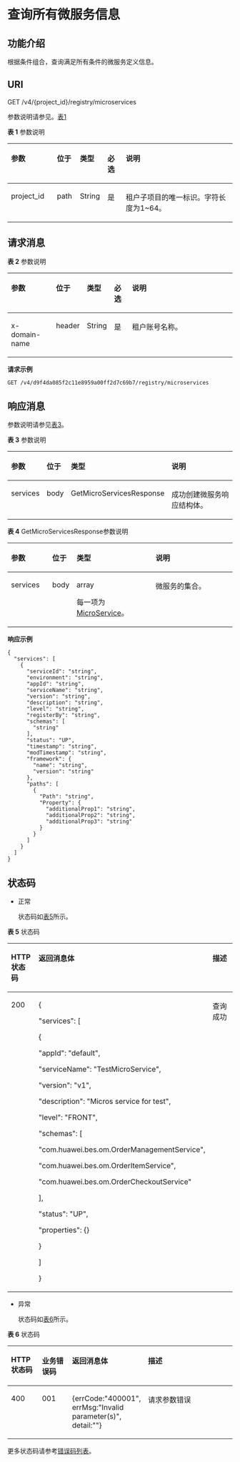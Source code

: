 # 查询所有微服务信息<a name="ZH-CN_TOPIC_0115698065"></a>

## 功能介绍<a name="zh-cn_topic_0060210626_section177771850133917"></a>

根据条件组合，查询满足所有条件的微服务定义信息。

## URI<a name="zh-cn_topic_0060210626_section134557291090"></a>

GET /v4/\{project\_id\}/registry/microservices

参数说明请参见。[表1](#zh-cn_topic_0060210626_table214743916503)

**表 1**  参数说明

<a name="zh-cn_topic_0060210626_table214743916503"></a>
<table><thead align="left"><tr id="zh-cn_topic_0060210626_row18147193920507"><th class="cellrowborder" valign="top" width="20.408163265306122%" id="mcps1.2.6.1.1"><p id="zh-cn_topic_0060210626_p1314713985015"><a name="zh-cn_topic_0060210626_p1314713985015"></a><a name="zh-cn_topic_0060210626_p1314713985015"></a>参数</p>
</th>
<th class="cellrowborder" valign="top" width="10.204081632653061%" id="mcps1.2.6.1.2"><p id="zh-cn_topic_0060210626_p176926221590"><a name="zh-cn_topic_0060210626_p176926221590"></a><a name="zh-cn_topic_0060210626_p176926221590"></a>位于</p>
</th>
<th class="cellrowborder" valign="top" width="12.244897959183673%" id="mcps1.2.6.1.3"><p id="zh-cn_topic_0060210626_p21621739105018"><a name="zh-cn_topic_0060210626_p21621739105018"></a><a name="zh-cn_topic_0060210626_p21621739105018"></a>类型</p>
</th>
<th class="cellrowborder" valign="top" width="8.16326530612245%" id="mcps1.2.6.1.4"><p id="zh-cn_topic_0060210626_p2405040011508"><a name="zh-cn_topic_0060210626_p2405040011508"></a><a name="zh-cn_topic_0060210626_p2405040011508"></a>必选</p>
</th>
<th class="cellrowborder" valign="top" width="48.97959183673469%" id="mcps1.2.6.1.5"><p id="zh-cn_topic_0060210626_p16162123910502"><a name="zh-cn_topic_0060210626_p16162123910502"></a><a name="zh-cn_topic_0060210626_p16162123910502"></a>说明</p>
</th>
</tr>
</thead>
<tbody><tr id="zh-cn_topic_0060210626_row495841717493"><td class="cellrowborder" valign="top" width="20.408163265306122%" headers="mcps1.2.6.1.1 "><p id="zh-cn_topic_0060210626_p895821704912"><a name="zh-cn_topic_0060210626_p895821704912"></a><a name="zh-cn_topic_0060210626_p895821704912"></a>project_id</p>
</td>
<td class="cellrowborder" valign="top" width="10.204081632653061%" headers="mcps1.2.6.1.2 "><p id="zh-cn_topic_0060210626_p395813172491"><a name="zh-cn_topic_0060210626_p395813172491"></a><a name="zh-cn_topic_0060210626_p395813172491"></a>path</p>
</td>
<td class="cellrowborder" valign="top" width="12.244897959183673%" headers="mcps1.2.6.1.3 "><p id="zh-cn_topic_0060210626_p550511331492"><a name="zh-cn_topic_0060210626_p550511331492"></a><a name="zh-cn_topic_0060210626_p550511331492"></a>String</p>
</td>
<td class="cellrowborder" valign="top" width="8.16326530612245%" headers="mcps1.2.6.1.4 "><p id="zh-cn_topic_0060210626_p4521173314920"><a name="zh-cn_topic_0060210626_p4521173314920"></a><a name="zh-cn_topic_0060210626_p4521173314920"></a>是</p>
</td>
<td class="cellrowborder" valign="top" width="48.97959183673469%" headers="mcps1.2.6.1.5 "><p id="zh-cn_topic_0060210626_p13958181774915"><a name="zh-cn_topic_0060210626_p13958181774915"></a><a name="zh-cn_topic_0060210626_p13958181774915"></a>租户子项目的唯一标识。字符长度为1~64。</p>
</td>
</tr>
</tbody>
</table>

## 请求消息<a name="zh-cn_topic_0060210626_section45412369162447"></a>

**表 2**  参数说明

<a name="zh-cn_topic_0060210626_table138575289473"></a>
<table><thead align="left"><tr id="zh-cn_topic_0060210626_row3857828204710"><th class="cellrowborder" valign="top" width="20.202020202020204%" id="mcps1.2.6.1.1"><p id="zh-cn_topic_0060210626_p49581045174719"><a name="zh-cn_topic_0060210626_p49581045174719"></a><a name="zh-cn_topic_0060210626_p49581045174719"></a>参数</p>
</th>
<th class="cellrowborder" valign="top" width="11.111111111111112%" id="mcps1.2.6.1.2"><p id="zh-cn_topic_0060210626_p1696618453477"><a name="zh-cn_topic_0060210626_p1696618453477"></a><a name="zh-cn_topic_0060210626_p1696618453477"></a>位于</p>
</th>
<th class="cellrowborder" valign="top" width="12.121212121212121%" id="mcps1.2.6.1.3"><p id="zh-cn_topic_0060210626_p10966114524716"><a name="zh-cn_topic_0060210626_p10966114524716"></a><a name="zh-cn_topic_0060210626_p10966114524716"></a>类型</p>
</th>
<th class="cellrowborder" valign="top" width="8.080808080808081%" id="mcps1.2.6.1.4"><p id="zh-cn_topic_0060210626_p14966134517474"><a name="zh-cn_topic_0060210626_p14966134517474"></a><a name="zh-cn_topic_0060210626_p14966134517474"></a>必选</p>
</th>
<th class="cellrowborder" valign="top" width="48.484848484848484%" id="mcps1.2.6.1.5"><p id="zh-cn_topic_0060210626_p69661145104713"><a name="zh-cn_topic_0060210626_p69661145104713"></a><a name="zh-cn_topic_0060210626_p69661145104713"></a>说明</p>
</th>
</tr>
</thead>
<tbody><tr id="zh-cn_topic_0060210626_row158571628134715"><td class="cellrowborder" valign="top" width="20.202020202020204%" headers="mcps1.2.6.1.1 "><p id="zh-cn_topic_0060210626_p126698307474"><a name="zh-cn_topic_0060210626_p126698307474"></a><a name="zh-cn_topic_0060210626_p126698307474"></a>x-domain-name</p>
</td>
<td class="cellrowborder" valign="top" width="11.111111111111112%" headers="mcps1.2.6.1.2 "><p id="zh-cn_topic_0060210626_p1767743014711"><a name="zh-cn_topic_0060210626_p1767743014711"></a><a name="zh-cn_topic_0060210626_p1767743014711"></a>header</p>
</td>
<td class="cellrowborder" valign="top" width="12.121212121212121%" headers="mcps1.2.6.1.3 "><p id="zh-cn_topic_0060210626_p1667763015471"><a name="zh-cn_topic_0060210626_p1667763015471"></a><a name="zh-cn_topic_0060210626_p1667763015471"></a>String</p>
</td>
<td class="cellrowborder" valign="top" width="8.080808080808081%" headers="mcps1.2.6.1.4 "><p id="zh-cn_topic_0060210626_p1767733010474"><a name="zh-cn_topic_0060210626_p1767733010474"></a><a name="zh-cn_topic_0060210626_p1767733010474"></a>是</p>
</td>
<td class="cellrowborder" valign="top" width="48.484848484848484%" headers="mcps1.2.6.1.5 "><p id="zh-cn_topic_0060210626_p7684430114719"><a name="zh-cn_topic_0060210626_p7684430114719"></a><a name="zh-cn_topic_0060210626_p7684430114719"></a>租户账号名称。</p>
</td>
</tr>
</tbody>
</table>

**请求示例**

```
GET /v4/d9f4da085f2c11e8959a00ff2d7c69b7/registry/microservices
```

## 响应消息<a name="zh-cn_topic_0060210626_section1208598916252"></a>

参数说明请参见[表3](#zh-cn_topic_0060210626_table8618102815341)。

**表 3**  参数说明

<a name="zh-cn_topic_0060210626_table8618102815341"></a>
<table><thead align="left"><tr id="zh-cn_topic_0060210626_row136181128113410"><th class="cellrowborder" valign="top" width="13.04%" id="mcps1.2.5.1.1"><p id="zh-cn_topic_0060210626_p0618182883412"><a name="zh-cn_topic_0060210626_p0618182883412"></a><a name="zh-cn_topic_0060210626_p0618182883412"></a>参数</p>
</th>
<th class="cellrowborder" valign="top" width="7.5200000000000005%" id="mcps1.2.5.1.2"><p id="zh-cn_topic_0060210626_p856454151610"><a name="zh-cn_topic_0060210626_p856454151610"></a><a name="zh-cn_topic_0060210626_p856454151610"></a>位于</p>
</th>
<th class="cellrowborder" valign="top" width="33.14%" id="mcps1.2.5.1.3"><p id="zh-cn_topic_0060210626_p2618132819347"><a name="zh-cn_topic_0060210626_p2618132819347"></a><a name="zh-cn_topic_0060210626_p2618132819347"></a>类型</p>
</th>
<th class="cellrowborder" valign="top" width="46.300000000000004%" id="mcps1.2.5.1.4"><p id="zh-cn_topic_0060210626_p6618152818345"><a name="zh-cn_topic_0060210626_p6618152818345"></a><a name="zh-cn_topic_0060210626_p6618152818345"></a>说明</p>
</th>
</tr>
</thead>
<tbody><tr id="zh-cn_topic_0060210626_row0618128193419"><td class="cellrowborder" valign="top" width="13.04%" headers="mcps1.2.5.1.1 "><p id="zh-cn_topic_0060210626_p1961812819342"><a name="zh-cn_topic_0060210626_p1961812819342"></a><a name="zh-cn_topic_0060210626_p1961812819342"></a>services</p>
</td>
<td class="cellrowborder" valign="top" width="7.5200000000000005%" headers="mcps1.2.5.1.2 "><p id="zh-cn_topic_0060210626_p156424161620"><a name="zh-cn_topic_0060210626_p156424161620"></a><a name="zh-cn_topic_0060210626_p156424161620"></a>body</p>
</td>
<td class="cellrowborder" valign="top" width="33.14%" headers="mcps1.2.5.1.3 "><p id="zh-cn_topic_0060210626_p1861818281342"><a name="zh-cn_topic_0060210626_p1861818281342"></a><a name="zh-cn_topic_0060210626_p1861818281342"></a>GetMicroServicesResponse</p>
</td>
<td class="cellrowborder" valign="top" width="46.300000000000004%" headers="mcps1.2.5.1.4 "><p id="zh-cn_topic_0060210626_p261817280342"><a name="zh-cn_topic_0060210626_p261817280342"></a><a name="zh-cn_topic_0060210626_p261817280342"></a>成功创建微服务响应结构体。</p>
</td>
</tr>
</tbody>
</table>

**表 4**  GetMicroServicesResponse参数说明

<a name="zh-cn_topic_0060210626_table51620847114953"></a>
<table><thead align="left"><tr id="zh-cn_topic_0060210626_row43559169114953"><th class="cellrowborder" valign="top" width="18.541854185418543%" id="mcps1.2.5.1.1"><p id="zh-cn_topic_0060210626_p3155843511508"><a name="zh-cn_topic_0060210626_p3155843511508"></a><a name="zh-cn_topic_0060210626_p3155843511508"></a>参数</p>
</th>
<th class="cellrowborder" valign="top" width="7.520752075207521%" id="mcps1.2.5.1.2"><p id="zh-cn_topic_0060210626_p358113195165"><a name="zh-cn_topic_0060210626_p358113195165"></a><a name="zh-cn_topic_0060210626_p358113195165"></a>位于</p>
</th>
<th class="cellrowborder" valign="top" width="35.923592359235926%" id="mcps1.2.5.1.3"><p id="zh-cn_topic_0060210626_p609644911508"><a name="zh-cn_topic_0060210626_p609644911508"></a><a name="zh-cn_topic_0060210626_p609644911508"></a>类型</p>
</th>
<th class="cellrowborder" valign="top" width="38.01380138013801%" id="mcps1.2.5.1.4"><p id="zh-cn_topic_0060210626_p192541611508"><a name="zh-cn_topic_0060210626_p192541611508"></a><a name="zh-cn_topic_0060210626_p192541611508"></a>说明</p>
</th>
</tr>
</thead>
<tbody><tr id="zh-cn_topic_0060210626_row25019244112726"><td class="cellrowborder" valign="top" width="18.541854185418543%" headers="mcps1.2.5.1.1 "><p id="zh-cn_topic_0060210626_p13292893112726"><a name="zh-cn_topic_0060210626_p13292893112726"></a><a name="zh-cn_topic_0060210626_p13292893112726"></a>services</p>
</td>
<td class="cellrowborder" valign="top" width="7.520752075207521%" headers="mcps1.2.5.1.2 "><p id="zh-cn_topic_0060210626_p165811199166"><a name="zh-cn_topic_0060210626_p165811199166"></a><a name="zh-cn_topic_0060210626_p165811199166"></a>body</p>
</td>
<td class="cellrowborder" valign="top" width="35.923592359235926%" headers="mcps1.2.5.1.3 "><p id="zh-cn_topic_0060210626_p384991111621"><a name="zh-cn_topic_0060210626_p384991111621"></a><a name="zh-cn_topic_0060210626_p384991111621"></a>array</p>
<p id="zh-cn_topic_0060210626_p2982550112726"><a name="zh-cn_topic_0060210626_p2982550112726"></a><a name="zh-cn_topic_0060210626_p2982550112726"></a>每一项为<a href="MicroService.md">MicroService</a>。</p>
</td>
<td class="cellrowborder" valign="top" width="38.01380138013801%" headers="mcps1.2.5.1.4 "><p id="zh-cn_topic_0060210626_p39837187112726"><a name="zh-cn_topic_0060210626_p39837187112726"></a><a name="zh-cn_topic_0060210626_p39837187112726"></a>微服务的集合。</p>
</td>
</tr>
</tbody>
</table>

**响应示例**

```
{
  "services": [
    {
      "serviceId": "string",
      "environment": "string",
      "appId": "string",
      "serviceName": "string",
      "version": "string",
      "description": "string",
      "level": "string",
      "registerBy": "string",
      "schemas": [
        "string"
      ],
      "status": "UP",
      "timestamp": "string",
      "modTimestamp": "string",
      "framework": {
        "name": "string",
        "version": "string"
      },
      "paths": [
        {
          "Path": "string",
          "Property": {
            "additionalProp1": "string",
            "additionalProp2": "string",
            "additionalProp3": "string"
          }
        }
      ]
    }
  ]
}
```

## 状态码<a name="zh-cn_topic_0060210626_section4458192915911"></a>

-   正常

    状态码如[表5](#zh-cn_topic_0060210626_zh-cn_topic_0079393967_zh-cn_topic_0075248102_table287518019404)所示。


**表 5**  状态码

<a name="zh-cn_topic_0060210626_zh-cn_topic_0079393967_zh-cn_topic_0075248102_table287518019404"></a>
<table><thead align="left"><tr id="zh-cn_topic_0060210626_zh-cn_topic_0079393967_zh-cn_topic_0075248102_row29079739404"><th class="cellrowborder" valign="top" width="16.471647164716472%" id="mcps1.2.4.1.1"><p id="zh-cn_topic_0060210626_p638421720592"><a name="zh-cn_topic_0060210626_p638421720592"></a><a name="zh-cn_topic_0060210626_p638421720592"></a>HTTP状态码</p>
</th>
<th class="cellrowborder" valign="top" width="31.763176317631764%" id="mcps1.2.4.1.2"><p id="zh-cn_topic_0060210626_p7384141718593"><a name="zh-cn_topic_0060210626_p7384141718593"></a><a name="zh-cn_topic_0060210626_p7384141718593"></a>返回消息体</p>
</th>
<th class="cellrowborder" valign="top" width="51.76517651765175%" id="mcps1.2.4.1.3"><p id="zh-cn_topic_0060210626_p438471775910"><a name="zh-cn_topic_0060210626_p438471775910"></a><a name="zh-cn_topic_0060210626_p438471775910"></a>描述</p>
</th>
</tr>
</thead>
<tbody><tr id="zh-cn_topic_0060210626_zh-cn_topic_0079393967_zh-cn_topic_0075248102_row333343189404"><td class="cellrowborder" valign="top" width="16.471647164716472%" headers="mcps1.2.4.1.1 "><p id="zh-cn_topic_0060210626_p37870402151037"><a name="zh-cn_topic_0060210626_p37870402151037"></a><a name="zh-cn_topic_0060210626_p37870402151037"></a>200</p>
</td>
<td class="cellrowborder" valign="top" width="31.763176317631764%" headers="mcps1.2.4.1.2 "><p id="zh-cn_topic_0060210626_p881445701"><a name="zh-cn_topic_0060210626_p881445701"></a><a name="zh-cn_topic_0060210626_p881445701"></a>{</p>
<p id="zh-cn_topic_0060210626_p6814256019"><a name="zh-cn_topic_0060210626_p6814256019"></a><a name="zh-cn_topic_0060210626_p6814256019"></a>"services": [</p>
<p id="zh-cn_topic_0060210626_p6814358017"><a name="zh-cn_topic_0060210626_p6814358017"></a><a name="zh-cn_topic_0060210626_p6814358017"></a>{</p>
<p id="zh-cn_topic_0060210626_p1681419512014"><a name="zh-cn_topic_0060210626_p1681419512014"></a><a name="zh-cn_topic_0060210626_p1681419512014"></a>"appId": "default",</p>
<p id="zh-cn_topic_0060210626_p98141151605"><a name="zh-cn_topic_0060210626_p98141151605"></a><a name="zh-cn_topic_0060210626_p98141151605"></a>"serviceName": "TestMicroService",</p>
<p id="zh-cn_topic_0060210626_p48143513012"><a name="zh-cn_topic_0060210626_p48143513012"></a><a name="zh-cn_topic_0060210626_p48143513012"></a>"version": "v1",</p>
<p id="zh-cn_topic_0060210626_p88148513019"><a name="zh-cn_topic_0060210626_p88148513019"></a><a name="zh-cn_topic_0060210626_p88148513019"></a>"description": "Micros service for test",</p>
<p id="zh-cn_topic_0060210626_p181435309"><a name="zh-cn_topic_0060210626_p181435309"></a><a name="zh-cn_topic_0060210626_p181435309"></a>"level": "FRONT",</p>
<p id="zh-cn_topic_0060210626_p1814552011"><a name="zh-cn_topic_0060210626_p1814552011"></a><a name="zh-cn_topic_0060210626_p1814552011"></a>"schemas": [</p>
<p id="zh-cn_topic_0060210626_p16814125103"><a name="zh-cn_topic_0060210626_p16814125103"></a><a name="zh-cn_topic_0060210626_p16814125103"></a>"com.huawei.bes.om.OrderManagementService",</p>
<p id="zh-cn_topic_0060210626_p88141852007"><a name="zh-cn_topic_0060210626_p88141852007"></a><a name="zh-cn_topic_0060210626_p88141852007"></a>"com.huawei.bes.om.OrderItemService",</p>
<p id="zh-cn_topic_0060210626_p4814151502"><a name="zh-cn_topic_0060210626_p4814151502"></a><a name="zh-cn_topic_0060210626_p4814151502"></a>"com.huawei.bes.om.OrderCheckoutService"</p>
<p id="zh-cn_topic_0060210626_p48141951308"><a name="zh-cn_topic_0060210626_p48141951308"></a><a name="zh-cn_topic_0060210626_p48141951308"></a>],</p>
<p id="zh-cn_topic_0060210626_p1181415510017"><a name="zh-cn_topic_0060210626_p1181415510017"></a><a name="zh-cn_topic_0060210626_p1181415510017"></a>"status": "UP",</p>
<p id="zh-cn_topic_0060210626_p7814650016"><a name="zh-cn_topic_0060210626_p7814650016"></a><a name="zh-cn_topic_0060210626_p7814650016"></a>"properties": {}</p>
<p id="zh-cn_topic_0060210626_p1881418520014"><a name="zh-cn_topic_0060210626_p1881418520014"></a><a name="zh-cn_topic_0060210626_p1881418520014"></a>}</p>
<p id="zh-cn_topic_0060210626_p10814955015"><a name="zh-cn_topic_0060210626_p10814955015"></a><a name="zh-cn_topic_0060210626_p10814955015"></a>]</p>
<p id="zh-cn_topic_0060210626_p178141151303"><a name="zh-cn_topic_0060210626_p178141151303"></a><a name="zh-cn_topic_0060210626_p178141151303"></a>}</p>
<p id="zh-cn_topic_0060210626_p1981418520020"><a name="zh-cn_topic_0060210626_p1981418520020"></a><a name="zh-cn_topic_0060210626_p1981418520020"></a></p>
</td>
<td class="cellrowborder" valign="top" width="51.76517651765175%" headers="mcps1.2.4.1.3 "><p id="zh-cn_topic_0060210626_p47603723151037"><a name="zh-cn_topic_0060210626_p47603723151037"></a><a name="zh-cn_topic_0060210626_p47603723151037"></a>查询成功</p>
</td>
</tr>
</tbody>
</table>

-   异常

    状态码如[表6](#zh-cn_topic_0060210626_zh-cn_topic_0079393967_zh-cn_topic_0075248102_table217266469404)所示。


**表 6**  状态码

<a name="zh-cn_topic_0060210626_zh-cn_topic_0079393967_zh-cn_topic_0075248102_table217266469404"></a>
<table><thead align="left"><tr id="zh-cn_topic_0060210626_zh-cn_topic_0079393967_zh-cn_topic_0075248102_row149156199404"><th class="cellrowborder" valign="top" width="14.000000000000002%" id="mcps1.2.5.1.1"><p id="zh-cn_topic_0060210626_p1224795445712"><a name="zh-cn_topic_0060210626_p1224795445712"></a><a name="zh-cn_topic_0060210626_p1224795445712"></a>HTTP状态码</p>
</th>
<th class="cellrowborder" valign="top" width="14.000000000000002%" id="mcps1.2.5.1.2"><p id="zh-cn_topic_0060210626_p10143552175014"><a name="zh-cn_topic_0060210626_p10143552175014"></a><a name="zh-cn_topic_0060210626_p10143552175014"></a>业务错误码</p>
</th>
<th class="cellrowborder" valign="top" width="28.000000000000004%" id="mcps1.2.5.1.3"><p id="zh-cn_topic_0060210626_p537034565010"><a name="zh-cn_topic_0060210626_p537034565010"></a><a name="zh-cn_topic_0060210626_p537034565010"></a>返回消息体</p>
</th>
<th class="cellrowborder" valign="top" width="44%" id="mcps1.2.5.1.4"><p id="zh-cn_topic_0060210626_p19255105465716"><a name="zh-cn_topic_0060210626_p19255105465716"></a><a name="zh-cn_topic_0060210626_p19255105465716"></a>描述</p>
</th>
</tr>
</thead>
<tbody><tr id="zh-cn_topic_0060210626_zh-cn_topic_0079393967_zh-cn_topic_0075248102_row66966729404"><td class="cellrowborder" valign="top" width="14.000000000000002%" headers="mcps1.2.5.1.1 "><p id="zh-cn_topic_0060210626_zh-cn_topic_0079393967_zh-cn_topic_0075248102_p55595609404"><a name="zh-cn_topic_0060210626_zh-cn_topic_0079393967_zh-cn_topic_0075248102_p55595609404"></a><a name="zh-cn_topic_0060210626_zh-cn_topic_0079393967_zh-cn_topic_0075248102_p55595609404"></a>400</p>
</td>
<td class="cellrowborder" valign="top" width="14.000000000000002%" headers="mcps1.2.5.1.2 "><p id="zh-cn_topic_0060210626_p1193962417018"><a name="zh-cn_topic_0060210626_p1193962417018"></a><a name="zh-cn_topic_0060210626_p1193962417018"></a>001</p>
</td>
<td class="cellrowborder" valign="top" width="28.000000000000004%" headers="mcps1.2.5.1.3 "><p id="zh-cn_topic_0060210626_p1093917243010"><a name="zh-cn_topic_0060210626_p1093917243010"></a><a name="zh-cn_topic_0060210626_p1093917243010"></a>{errCode:"400001", errMsg:"Invalid parameter(s)", detail:""}</p>
</td>
<td class="cellrowborder" valign="top" width="44%" headers="mcps1.2.5.1.4 "><p id="zh-cn_topic_0060210626_p1393919241804"><a name="zh-cn_topic_0060210626_p1393919241804"></a><a name="zh-cn_topic_0060210626_p1393919241804"></a>请求参数错误</p>
</td>
</tr>
</tbody>
</table>

更多状态码请参考[错误码列表](错误码列表.md)。

